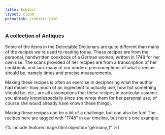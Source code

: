 ```yaml
---
title: Exhibit
layout: cloud
permalink: /exhibit.html
---
```


### A collection of Antiques

Some of the items in the Delectable Dictionary are quite different than many of the recipes we're used to reading today. These recipes are from the personal, handwritten cookbook of a German woman, written in 1748 for her own use. The scans provided of her recipes are from a transcription of her cookbook, and lack many of our modern preconceptions of what a recipe should be, namely times and precise measurements.

Making these recipes is often an exercise in deciphering what the author had meant- how much of an ingredient to actually use, how hot something should be, etc., are all assumptions that these recipes in particular assume you already know(especially since she wrote them for her personal use; of course she would already have known these things).

Making these recipes can be a bit of a challenge, but can also be fun! The recipes here are tagged with "1748" in our timeline, but here's one example:

{% include feature/image.html objectid="germany_1" %}
